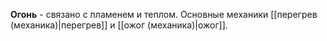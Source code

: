 **Огонь** - связано с пламенем и теплом. Основные механики [[перегрев (механика)|перегрев]] и [[ожог (механика)|ожог]]. 
